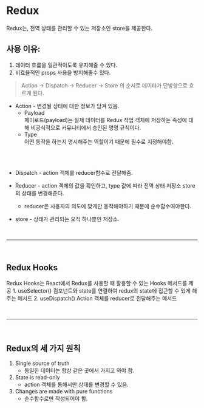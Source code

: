 
# Redux  
Redux는, 전역 상태를 관리할 수 있는 저장소인 store을 제공한다.

## 사용 이유:
1. 데이터 흐름을 일관적이도록 유지해줄 수 있다.
2. 비효율적인 props 사용을 방지해줄수 있다.


>Action -> Dispatch -> Reducer -> Store 의 순서로 데이터가 단방향으로 흐르게 된다. 


-  Action - 변경될 상태에 대한 정보가 담겨 있음.  
    - Payload  
			페이로드(payload)는 실제 데이터를 Redux 작업 객체에 저장하는 속성에 대해 비공식적으로 커뮤니티에서 승인된 명명 규칙이다.      
	-  Type       
		어떤 동작을 하는지 명시해주는 역할이기 때문에 필수로 지정해야함.
<br>
<br>

- Dispatch -  action 객체를 reducer함수로 전달해줌.

- Reducer - action 객체의 값을 확인하고, type 값에 따라 전역 상태 저장소 store의 상태를 변경해준다.
	- reducer은 사용자의 의도에 맞게만 동작해야하기 때문에 순수함수여야한다. 
	
- store - 상태가 관리되는 오직 하나뿐인 저장소.
	
<br>

---
<br>
	
## Redux Hooks  
Redux Hooks는 React에서 Redux를 사용할 때 활용할 수 있는 Hooks 메서드를 제공
	1. useSelector()
		컴포넌트와 state를 연결하여  redux의 state에 접근할 수 있게 해주는 메서드
	2. useDispatch()
        Action 객체를 reducer로 전달해주는 메서드 

<br>

---

<br>

## Redux의 세 가지 원칙
1. Single source of truth
	- 동일한 데이터는 항상 같은 곳에서 가지고 와야 함.
2. State is read-only 
   -  action 객체를 통해서만 상태를 변경할 수 있음.
3. Changes are made with pure functions
   -  순수함수로만 작성되어야 함.